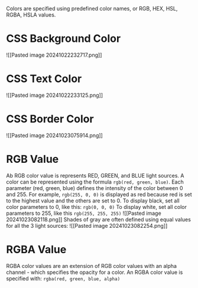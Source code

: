 Colors are specified using predefined color names, or RGB, HEX, HSL, RGBA, HSLA values.
# CSS Background Color
![[Pasted image 20241022232717.png]]
# CSS Text Color
![[Pasted image 20241022233125.png]]
# CSS Border Color
![[Pasted image 20241023075914.png]]
# RGB Value
Ab RGB color value is represents RED, GREEN, and BLUE light sources. A color can be represented using the formula `rgb(red, green, blue)`. Each parameter (red, green, blue) defines the intensity of the color between 0 and 255. For example, `rgb(255, 0, 0)` is displayed as red because red is set to the highest value and the others are set to 0.
To display black, set all color parameters to 0, like this: `rgb(0, 0, 0)`
To display white, set all color parameters to 255, like this `rgb(255, 255, 255)`
![[Pasted image 20241023082118.png]]
Shades of gray are often defined using equal values for all the 3 light sources:
![[Pasted image 20241023082254.png]]
# RGBA Value
RGBA color values are an extension of RGB color values with an alpha channel - which specifies the opacity for a color. An RGBA color value is specified with: `rgba(red, green, blue, alpha)`